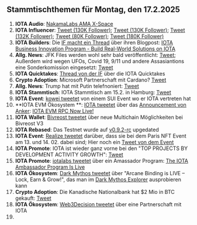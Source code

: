 ## Stammtischthemen für Montag, den 17.2.2025

1. **IOTA Audio**: [NakamaLabs AMA X-Space](https://x.com/Nakama_Labs/status/1886783322602303687)
2. **IOTA Influencer**: [Tweet (130K Follower)](https://x.com/HedgehogTrader/status/1889020323598590235); [Tweet (130K Follower)](https://x.com/KongBTC/status/1888906622694498623); [Tweet (132K Follower)](https://x.com/blackbeardXBT/status/1888997992738275368); [Tweet (80K Follower)](https://x.com/blazing420s/status/1889237793832136870); [Tweet (180K Follower)](https://x.com/CryptoDaku_/status/1890006085781836231)
3. **IOTA Builders**: Die [IF macht ein Thread](https://x.com/iota/status/1889313451752718719) über ihren Blogpost: [IOTA Business Innovation Program - Build Real-World Solutions on IOTA](https://blog.iota.org/iota-business-innovation-program/)
4. **Allg. News**: JFK Files werden wohl sehr bald veröffentlicht: [Tweet](https://x.com/libsoftiktok/status/1889411775696896438); Außerdem wird wegen UFOs, Covid 19, 9/11 und andere Assasiantions eine Sonderkomission eingesetzt: [Tweet](https://x.com/bennyjohnson/status/1889408318357098668)
5. **IOTA Quicktakes**: [Thread von der IF](https://x.com/iota/status/1889373989765517494) über die IOTA Quicktakes
6. **Crypto Adoption**: Microsoft Partnerschaft mit Cardano? [Tweet](https://x.com/MinswapIntern/status/1889267803884048674)
7. **Allg. News**: Trump hat mit Putin telefnoniert: [Tweet](https://x.com/MitAktien/status/1889727498423844962)
8. **IOTA Stammtisch**: IOTA Stammtisch am 15.2. in Hamburg: [Tweet](https://x.com/tangle_talk/status/1889748135951430018)
9. **IOTA Event**: [kowei tweetet](https://x.com/kowei1995/status/1889709777908903985) von einem SUI Event wo er IOTA vertreten hat
10. **IOTA EVM Ökosystem **: [IOTA tweetet](https://x.com/iota/status/1889966781780955334) über das [Announcement von Anker](https://x.com/ankr/status/1889974818457714916): [IOTA EVM RPC Now Live!](https://www.ankr.com/blog/iota-evm-rpc-now-live/)
11. **IOTA Wallet**: [Bivreost tweetet](https://x.com/bivreost/status/1889972010056626398) über neue Multichain Möglichkeiten bei Bivreost V3
12. **IOTA Rebased**: Das Testnet wurde auf [v0.9.2-rc](https://github.com/iotaledger/iota/releases/tag/v0.9.2-rc) upgedated
13. **IOTA Event**: [Realize tweetet](https://x.com/realizefinance/status/1889971545910747440) darüber, dass sie bei dem Paris NFT Event am 13. und 14. 02. dabei sind; Hier noch ein [Tweet von dem Event](https://x.com/realizefinance/status/1890035513501135001)
14. **IOTA Promote**: IOTA ist wieder ganz vorne bei den "TOP PROJECTS BY DEVELOPMENT ACTIVITY GROWTH": [Tweet](https://x.com/chain_broker/status/1889721129108959392)
15. **IOTA Promote**: [iotalabs tweetet](https://x.com/iotalabs_/status/1889992723446538743) über ein Amassador Program: [The IOTA Ambassador Program Is Live](http://blog.iotalabs.io/the-iota-ambassador-program-is-live/)
16. **IOTA Ökosystem**: [Dark Mythos tweetet](https://x.com/DarkMythosIOTA/status/1890011864366473522) über "Arcane Binding is LIVE – Lock, Earn & Grow!", das man im [Dark Mythos Explorer](https://explorer.dark-mythos.com/arcane-binding?tab=bind) ausprobieren kann
17. **Crypto Adoption**: Die Kanadische Nationalbank hat $2 Mio in BTC gekauft: [Tweet](https://x.com/Ashcryptoreal/status/1889924453934751827)
18. **IOTA Ökosystem**: [Web3Decision tweetet](https://x.com/web3decision/status/1890047505103986873) über eine Partnerschaft mit IOTA
19. 
